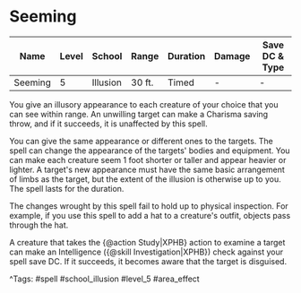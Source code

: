 # Seeming

| Name | Level | School | Range | Duration | Damage | Save DC & Type |
|------|-------|--------|-------|----------|--------|----------------|
| Seeming | 5 | Illusion | 30 ft. | Timed | - | - |

You give an illusory appearance to each creature of your choice that you can see within range. An unwilling target can make a Charisma saving throw, and if it succeeds, it is unaffected by this spell.

You can give the same appearance or different ones to the targets. The spell can change the appearance of the targets' bodies and equipment. You can make each creature seem 1 foot shorter or taller and appear heavier or lighter. A target's new appearance must have the same basic arrangement of limbs as the target, but the extent of the illusion is otherwise up to you. The spell lasts for the duration.

The changes wrought by this spell fail to hold up to physical inspection. For example, if you use this spell to add a hat to a creature's outfit, objects pass through the hat.

A creature that takes the {@action Study|XPHB} action to examine a target can make an Intelligence ({@skill Investigation|XPHB}) check against your spell save DC. If it succeeds, it becomes aware that the target is disguised.

^Tags: #spell #school_illusion #level_5 #area_effect